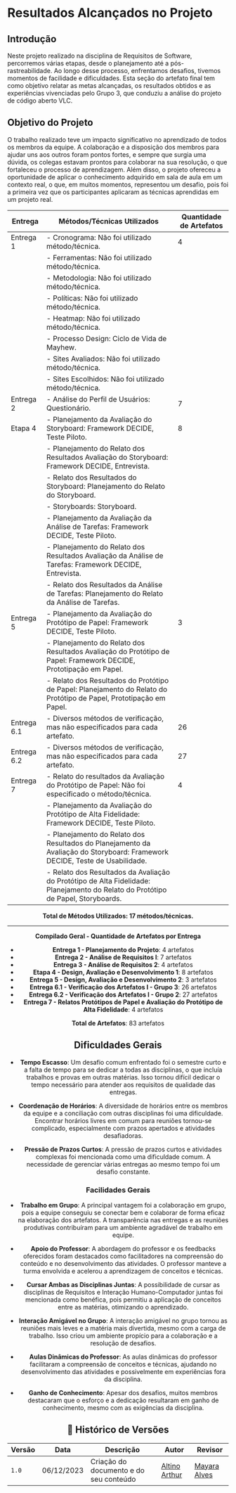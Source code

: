 # Resultados Alcançados no Projeto

## Introdução

Neste projeto realizado na disciplina de Requisitos de Software, percorremos várias etapas, desde o planejamento até a pós-rastreabilidade. Ao longo desse processo, enfrentamos desafios, tivemos momentos de facilidade e dificuldades. Esta seção do artefato final tem como objetivo relatar as metas alcançadas, os resultados obtidos e as experiências vivenciadas pelo Grupo 3, que conduziu a análise do projeto de código aberto VLC.

## Objetivo do Projeto

O trabalho realizado teve um impacto significativo no aprendizado de todos os membros da equipe. A colaboração e a disposição dos membros para ajudar uns aos outros foram pontos fortes, e sempre que surgia uma dúvida, os colegas estavam prontos para colaborar na sua resolução, o que fortaleceu o processo de aprendizagem. Além disso, o projeto ofereceu a oportunidade de aplicar o conhecimento adquirido em sala de aula em um contexto real, o que, em muitos momentos, representou um desafio, pois foi a primeira vez que os participantes aplicaram as técnicas aprendidas em um projeto real.

<center/>

| Entrega  | Métodos/Técnicas Utilizados                                     | Quantidade de Artefatos |
|----------|------------------------------------------------------------------|--------------------------|
| Entrega 1 | - Cronograma: Não foi utilizado método/técnica.               | 4                        |
|           | - Ferramentas: Não foi utilizado método/técnica.             |                          |
|           | - Metodologia: Não foi utilizado método/técnica.            |                          |
|           | - Políticas: Não foi utilizado método/técnica.               |                          |
|           | - Heatmap: Não foi utilizado método/técnica.                |                          |
|           | - Processo Design: Ciclo de Vida de Mayhew.                 |                          |
|           | - Sites Avaliados: Não foi utilizado método/técnica.         |                          |
|           | - Sites Escolhidos: Não foi utilizado método/técnica.        |                          |
| Entrega 2 | - Análise do Perfil de Usuários: Questionário.              | 7                        |
| Etapa 4   | - Planejamento da Avaliação do Storyboard: Framework DECIDE, Teste Piloto. | 8 |
|           | - Planejamento do Relato dos Resultados Avaliação do Storyboard: Framework DECIDE, Entrevista. | |
|           | - Relato dos Resultados do Storyboard: Planejamento do Relato do Storyboard. | |
|           | - Storyboards: Storyboard.                                 | |
|           | - Planejamento da Avaliação da Análise de Tarefas: Framework DECIDE, Teste Piloto. | |
|           | - Planejamento do Relato dos Resultados Avaliação da Análise de Tarefas: Framework DECIDE, Entrevista. | |
|           | - Relato dos Resultados da Análise de Tarefas: Planejamento do Relato da Análise de Tarefas. | |
| Entrega 5 | - Planejamento da Avaliação do Protótipo de Papel: Framework DECIDE, Teste Piloto. | 3 |
|           | - Planejamento do Relato dos Resultados Avaliação do Protótipo de Papel: Framework DECIDE, Prototipação em Papel. | |
|           | - Relato dos Resultados do Protótipo de Papel: Planejamento do Relato do Protótipo de Papel, Prototipação em Papel. | |
| Entrega 6.1 | - Diversos métodos de verificação, mas não especificados para cada artefato. | 26 |
| Entrega 6.2 | - Diversos métodos de verificação, mas não especificados para cada artefato. | 27 |
| Entrega 7 | - Relato do resultados da Avaliação do Protótipo de Papel: Não foi especificado o método/técnica. | 4 |
|           | - Planejamento da Avaliação do Protótipo de Alta Fidelidade: Framework DECIDE, Teste Piloto. | |
|           | - Planejamento do Relato dos Resultados do Planejamento da Avaliação do Storyboard: Framework DECIDE, Teste de Usabilidade. | |
|           | - Relato dos Resultados da Avaliação do Protótipo de Alta Fidelidade: Planejamento do Relato do Protótipo de Papel, Storyboards. | |

**Total de Métodos Utilizados: 17 métodos/técnicas.**

<center>

---

**Compilado Geral - Quantidade de Artefatos por Entrega**

- **Entrega 1 - Planejamento do Projeto**: 4 artefatos
- **Entrega 2 - Análise de Requisitos I**: 7 artefatos
- **Entrega 3 - Análise de Requisitos 2**: 4 artefatos
- **Etapa 4 - Design, Avaliação e Desenvolvimento 1**: 8 artefatos
- **Entrega 5 - Design, Avaliação e Desenvolvimento 2**: 3 artefatos
- **Entrega 6.1 - Verificação dos Artefatos I - Grupo 3**: 26 artefatos
- **Entrega 6.2 - Verificação dos Artefatos I - Grupo 2**: 27 artefatos
- **Entrega 7 - Relatos Protótipos de Papel e Avaliação do Protótipo de Alta Fidelidade**: 4 artefatos

**Total de Artefatos**: 83 artefatos

## Dificuldades Gerais

- **Tempo Escasso**: Um desafio comum enfrentado foi o semestre curto e a falta de tempo para se dedicar a todas as disciplinas, o que incluía trabalhos e provas em outras matérias. Isso tornou difícil dedicar o tempo necessário para atender aos requisitos de qualidade das entregas.

- **Coordenação de Horários**: A diversidade de horários entre os membros da equipe e a conciliação com outras disciplinas foi uma dificuldade. Encontrar horários livres em comum para reuniões tornou-se complicado, especialmente com prazos apertados e atividades desafiadoras.

- **Pressão de Prazos Curtos**: A pressão de prazos curtos e atividades complexas foi mencionada como uma dificuldade comum. A necessidade de gerenciar várias entregas ao mesmo tempo foi um desafio constante.

### Facilidades Gerais

- **Trabalho em Grupo**: A principal vantagem foi a colaboração em grupo, pois a equipe conseguiu se conectar bem e colaborar de forma eficaz na elaboração dos artefatos. A transparência nas entregas e as reuniões produtivas contribuíram para um ambiente agradável de trabalho em equipe.

- **Apoio do Professor**: A abordagem do professor e os feedbacks oferecidos foram destacados como facilitadores na compreensão do conteúdo e no desenvolvimento das atividades. O professor manteve a turma envolvida e acelerou a aprendizagem de conceitos e técnicas.

- **Cursar Ambas as Disciplinas Juntas**: A possibilidade de cursar as disciplinas de Requisitos e Interação Humano-Computador juntas foi mencionada como benéfica, pois permitiu a aplicação de conceitos entre as matérias, otimizando o aprendizado.

- **Interação Amigável no Grupo**: A interação amigável no grupo tornou as reuniões mais leves e a matéria mais divertida, mesmo com a carga de trabalho. Isso criou um ambiente propício para a colaboração e a resolução de desafios.

- **Aulas Dinâmicas do Professor**: As aulas dinâmicas do professor facilitaram a compreensão de conceitos e técnicas, ajudando no desenvolvimento das atividades e possivelmente em experiências fora da disciplina.

- **Ganho de Conhecimento**: Apesar dos desafios, muitos membros destacaram que o esforço e a dedicação resultaram em ganho de conhecimento, mesmo com as exigências da disciplina.

## 📑 Histórico de Versões

| Versão | Data | Descrição | Autor | Revisor |
|--------|------|------------|------|---------|
| `1.0` | 06/12/2023 | Criação do documento e do seu conteúdo |  [Altino Arthur](https://github.com/arthurrochamoreira)| [Mayara Alves](https://github.com/Mayara-tech) | 